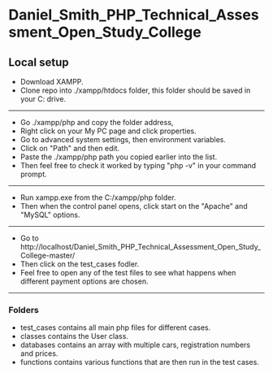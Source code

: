 # Daniel_Smith_PHP_Technical_Assessment_Open_Study_College

## Local setup

- Download XAMPP.
- Clone repo into ./xampp/htdocs folder, this folder should be saved in your C: drive.
---
- Go ./xampp/php and copy the folder address, 
- Right click on your My PC page and click properties.
- Go to advanced system settings, then environment variables.
- Click on "Path" and then edit.
- Paste the ./xampp/php path you copied earlier into the list.
- Then feel free to check it worked by typing "php -v" in your command prompt.
---
- Run xampp.exe from the C:/xampp/php folder. 
- Then when the control panel opens, click start on the "Apache" and "MySQL" options.
---
- Go to http://localhost/Daniel_Smith_PHP_Technical_Assessment_Open_Study_College-master/
- Then click on the test_cases fodler.
- Feel free to open any of the test files to see what happens when different payment options are chosen.
---
### Folders
- test_cases contains all main php files for different cases.
- classes contains the User class.
- databases contains an array with multiple cars, registration numbers and prices.
- functions contains various functions that are then run in the test cases.
